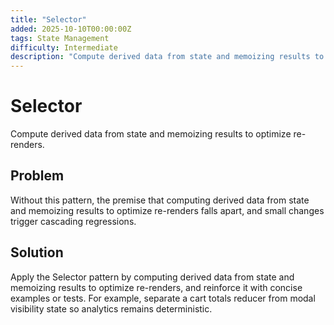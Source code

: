 ```yaml
---
title: "Selector"
added: 2025-10-10T00:00:00Z
tags: State Management
difficulty: Intermediate
description: "Compute derived data from state and memoizing results to optimize re-renders."
---
```

# Selector

Compute derived data from state and memoizing results to optimize re-renders.

## Problem

Without this pattern, the premise that computing derived data from state and memoizing results to optimize re-renders falls apart, and small changes trigger cascading regressions.

## Solution

Apply the Selector pattern by computing derived data from state and memoizing results to optimize re-renders, and reinforce it with concise examples or tests. For example, separate a cart totals reducer from modal visibility state so analytics remains deterministic.
